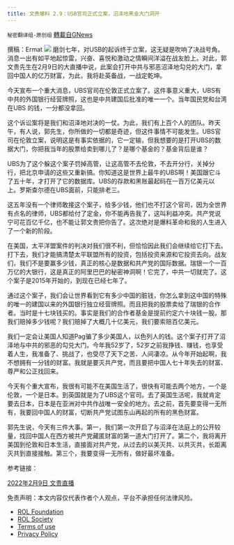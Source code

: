 ```yaml
---
title: 文贵爆料 2.9：USB官司正式立案，沼泽地黑金大门洞开
---
```

`秘密翻译组-原创组` [轉載自GNews](https://gnews.org/zh-hans/1981130/)

撰稿：Ermat
![](https://assets.gnews.org/wp-content/uploads/2022/02/图1-1.png)
磨剑七年，对USB的起诉终于立案，这无疑是吹响了决战号角。消息一出有如平地起惊雷，兴奋、喜悦和激动之情瞬间洋溢在战友脸上。对此，郭文贵先生在2月9日的大直播中说，此案会打开中共与邪恶沼泽地勾兑的大门，拿回中国人的亿万财富，为此，我将赴英备战，一战定乾坤。

今天宣布一个重大消息，UBS官司在伦敦正式立案了。这件事意义重大，UBS有中共的外国银行经营牌照，这也是中共建国后批准的唯一一个。当年国民党和台湾在UBS 的钱，一分都没拿回。

这个诉讼案将是我们和沼泽地对决的一仗。为此，我们有上百个人的团队。昨天午，有人说，郭先生，你所做的一切都是奇迹，但这件事情不可能发生。UBS官司在伦敦立案，说明这是有事实依据的，它一定输，但我想要的是打开UBS的数据大门，你把我当年的股票给卖到哪儿了？是哪个基金的？基金背后是谁？

UBS为了这个躲这个案子罚掉高管，让这高管不去伦敦，不去开分行，关掉分行，把北京申请的这些又重新搞。你知道这是世界上最牛的UBS啊！美国跟它斗了五十年，才打开了它的数据库。UBS的存款和黑账最起码在一百万亿美元以上。罗斯查尔德在UBS面前，只能排老三。

这五年没有一个律师敢接这个案子，给多少钱，他们也不打这个官司，因为全世界有点名的律师，UBS都给付了定金，你不能再告我了，这叫利益冲突。共产党说宁可花百亿千亿，也不能让郭文贵把你告了。这次绝对是爆料革命和我的人生进入了一个新的阶段。

在美国，太平洋盟案件的判决对我们很不利，但恰恰因此我们会继续给它打下去。打下去，我们才能搞清楚太平联盟所有的投资，包括投资来源和它投资去向。战友们，我们不是要赢多少钱，真正的核心是数据和共产党的国际数据。瑞银一个一百万亿的大银行，这是真正的阿里巴巴的秘密神洞啊！它完了，中共一切就完了。这个案子是2015年开始的，到现在已经七年了。

通过这个案子，我们会让世界看到它有多少中国的脏钱，你怎么拿到这中国的特殊的唯一的建国以来的外国银行独立经营牌照。而且把我的股票卖给了瑞银的合作者。当时是十七块钱买的。事实是我们的合作者基金是提前约定六十块钱一股。那我们赔掉多少钱呢？我们赔掉了大概几十亿美元，我们要索赔百亿美元。

我们一定会让美国人知道Pag骗了多少美国人，以色列人的钱。这个案子打开了沼泽地与中共的邪恶的勾兑大门。今年我52岁了，52岁之前我挣钱、赚钱，也享受着人生，我准备了、挑战了，也受尽了天下之苦、人间凄凉。从今年开始起啊，我不想拥有一分钱的财富。我就是要灭共产党，而且要把中国人七十年失去的财富、尊严和公正找回来。

今天有个重大宣布，我很有可能不在美国生活了，很快有可能去两个地方，一个是伦敦，一个是日本。到英国就是为了UBS这个官司。去了英国生活呢，我就肯定要去日本，日本是在亚洲对中共作战唯一安全的地方。去之前，首先要变得一无所有，我要回中国人的财富，切断共产党试图东山再起的所有的黑色财富。

郭先生说，今天有三件大事。第一，我们第一次开启了与沼泽在法庭上的公开较量，找回中国人在西方被共产党藏匿财富的第一道大门打开了。第二个，我将离开美国到伦敦和日本生活，直接面对共产党，从过去的以美灭共、以共灭共，长距离灭共到直接接触。第三个，我要变得一无所有，做好最坏准备。

参考链接：

[2022年2月9日 文贵直播](https://gettr.com/streaming/ptgw8b5f32)

 

免责声明：本文内容仅代表作者个人观点，平台不承担任何法律风险。

- [ROL Foundation](https://rolfoundation.org/)
- [ROL Society](https://rolsociety.org/)
- [Terms of use](https://gnews.org/terms-of-use-3/)
- [Privacy Policy](https://gnews.org/privacy-policy/)
